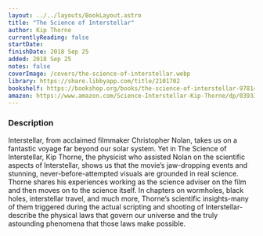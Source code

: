 ```yaml
---
layout: ../../layouts/BookLayout.astro
title: "The Science of Interstellar"
author: Kip Thorne
currentlyReading: false
startDate: 
finishDate: 2018 Sep 25
added: 2018 Sep 25
notes: false
coverImage: /covers/the-science-of-interstellar.webp
library: https://share.libbyapp.com/title/2101702
bookshelf: https://bookshop.org/books/the-science-of-interstellar-9781467600804/9780393351378
amazon: https://www.amazon.com/Science-Interstellar-Kip-Thorne/dp/0393351378
---
```


### Description
Interstellar, from acclaimed filmmaker Christopher Nolan, takes us on a fantastic voyage far beyond our solar system. Yet in The Science of Interstellar, Kip Thorne, the physicist who assisted Nolan on the scientific aspects of Interstellar, shows us that the movie’s jaw-dropping events and stunning, never-before-attempted visuals are grounded in real science. Thorne shares his experiences working as the science adviser on the film and then moves on to the science itself. In chapters on wormholes, black holes, interstellar travel, and much more, Thorne’s scientific insights-many of them triggered during the actual scripting and shooting of Interstellar-describe the physical laws that govern our universe and the truly astounding phenomena that those laws make possible.

<!-- ### Notes & Highlights -->

